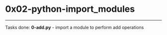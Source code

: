 # 0x02-python-import_modules
---
Tasks done:
**0-add.py** - import a module to perform add operations

